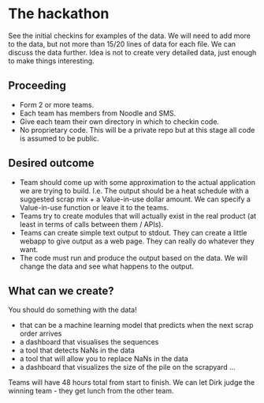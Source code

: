 # The hackathon

See the initial checkins for examples of the data. We will need to add more to the data, but not more than 15/20 lines of data for each file. We can discuss the data further. Idea is not to create very detailed data, just enough to make things interesting.

## Proceeding

- Form 2 or more teams.
- Each team has members from Noodle and SMS.
- Give each team their own directory in which to checkin code.
- No proprietary code. This will be a private repo but at this stage all code is assumed to be public.


## Desired outcome

- Team should come up with some approximation to the actual application we are trying to build. I.e. The output should be a heat schedule with a suggested scrap mix + a Value-in-use dollar amount. We can specify a Value-in-use function or leave it to the teams.
- Teams try to create modules that will actually exist in the real product (at least in terms of calls between them / APIs).
- Teams can create simple text output to stdout. They can create a little webapp to give output as a web page. They can really do whatever they want.
- The code must run and produce the output based on the data. We will change the data and see what happens to the output.

## What can we create?

You should do something with the data!

- that can be a machine learning model that predicts when the next scrap order arrives
- a dashboard that visualises the sequences
- a tool that detects NaNs in the data
- a tool that will allow you to replace NaNs in the data
- a dashboard that visualizes the size of the pile on the scrapyard
... 

Teams will have 48 hours total from start to finish. We can let Dirk judge the winning team - they get lunch from the other team.


